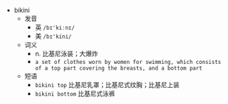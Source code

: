 - bikini
  - 发音
    - 英 `/bɪ'kiːnɪ/`
    - 美 `/bɪ'kini/`
  - 词义
    - n. 比基尼泳装；大爆炸
    - `a set of clothes worn by women for swimming, which consists of a top part covering the breasts, and a bottom part`
  - 短语
    - `bikini top` 比基尼乳罩；比基尼式纹胸；比基尼上装 
    - `bikini bottom` 比基尼式泳裤 
